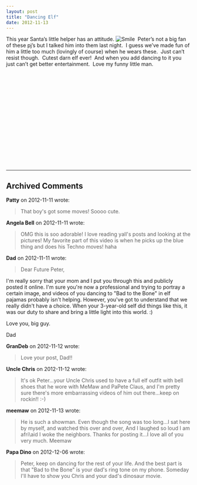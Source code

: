 ```yaml
---
layout: post
title: "Dancing Elf"
date: 2012-11-13
---
```


<p>This year Santa’s little helper has an attitude. <img style="border-bottom-style: none; border-left-style: none; border-top-style: none; border-right-style: none" class="wlEmoticon wlEmoticon-smile" alt="Smile" src="/thepaladinos/assets/images/wlEmoticon-smile.png" />&#160; Peter’s not a big fan of these pj’s but I talked him into them last night.&#160; I guess we’ve made fun of him a little too much (lovingly of course) when he wears these.&#160; Just can’t resist though.&#160; Cutest darn elf ever!&#160; And when you add dancing to it you just can’t get better entertainment.&#160; Love my funny little man.</p>  <div style="padding-bottom: 0px; margin: 0px; padding-left: 0px; padding-right: 0px; display: inline; float: none; padding-top: 0px" id="scid:5737277B-5D6D-4f48-ABFC-DD9C333F4C5D:dc009dd1-a36b-49fe-b844-bac7037e19e5" class="wlWriterEditableSmartContent"><div><object width="448" height="252"><param name="movie" value="http://www.youtube.com/v/Q26KLVDEqA4?hl=en&amp;hd=1"></param><embed src="http://www.youtube.com/v/Q26KLVDEqA4?hl=en&amp;hd=1" type="application/x-shockwave-flash" width="448" height="252"></embed></object></div></div>


---

## Archived Comments

**Patty** on 2012-11-11 wrote:

> That boy's got some moves! Soooo cute.

**Angela Bell** on 2012-11-11 wrote:

> OMG this is soo adorable! I love reading yall's posts and looking at the pictures! My favorite part of this video is when he picks up the blue thing and does his Techno moves! haha

**Dad** on 2012-11-11 wrote:

> Dear Future Peter,

I'm really sorry that your mom and I put you through this and publicly posted it online. I'm sure you're now a professional and trying to portray a certain image, and videos of you dancing to &quot;Bad to the Bone&quot; in elf pajamas probably isn't helping. However, you've got to understand that we really didn't have a choice. When your 3-year-old self did things like this, it was our duty to share and bring a little light into this world. :)

Love you, big guy.

Dad

**GranDeb** on 2012-11-12 wrote:

> Love your post, Dad!!

**Uncle Chris** on 2012-11-12 wrote:

> It's ok Peter...your Uncle Chris used to have a full elf outfit with bell shoes that he wore with MeMaw and PaPete Claus, and I'm pretty sure there's more embarrassing videos of him out there...keep on rockin!!  :-)

**meemaw** on 2012-11-13 wrote:

> He is such a showman.  Even though the song was too long...I sat here by myself, and watched this over and over,   And I laughed so loud I am afri\aid I woke the neighbors.  Thanks for posting it...I love all of you very much.  Meemaw

**Papa Dino** on 2012-12-06 wrote:

> Peter, keep on dancing for the rest of your life. And the best part is that &quot;Bad to the Bone&quot; is your dad's ring tone on my phone. Someday I'll have to show you Chris and your dad's dinosaur movie.
